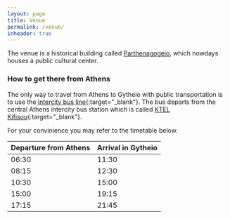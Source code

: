 ```yaml
---
layout: page
title: Venue
permalink: /venue/
inheader: true
---
```


The venue is a historical building called [Parthenagogeio](https://maps.app.goo.gl/aVWowukYg8qbRPKN9), which nowdays houses a public cultural center. 

### How to get there from Athens
The only way to travel from Athens to Gytheio with public transportation is to use the [intercity bus line](https://ktel-lakonias.gr/eticket/en){:target="_blank"}.
The bus departs from the central Athens intercity bus station which is called [KTEL Kifisou](https://maps.app.goo.gl/dxYJdjkgMbuN8rZh6){:target="_blank"}.

For your convinience you may refer to the timetable below.

Departure from Athens | Arrival in Gytheio
:-------------------- | :------
06:30                 | 11:30
08:15                 | 12:30
10:30                 | 15:00
15:00                 | 19:15
17:15                 | 21:45